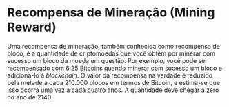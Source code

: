 # Recompensa de Mineração (Mining Reward)

Uma recompensa de mineração, também conhecida como recompensa de bloco, é a quantidade de criptomoedas que você obtém por minerar com sucesso um bloco da moeda em questão. Por exemplo, você pode ser recompensado com 6,25 Bitcoins quando minerar com sucesso um bloco e adicioná-lo à _blockchain_. O valor da recompensa na verdade é reduzido pela metade a cada 210.000 blocos em termos de Bitcoin, e estima-se que isso ocorra uma vez a cada quatro anos. A quantidade deve chegar a zero no ano de 2140.